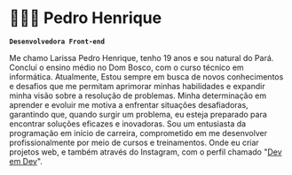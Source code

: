 # 👩🏻‍💻 Pedro Henrique

**`Desenvolvedora Front-end`**

Me chamo Larissa Pedro Henrique, tenho 19 anos e sou natural do Pará. Concluí o ensino médio no Dom Bosco, com o curso técnico em informática. Atualmente, Estou sempre em busca de novos conhecimentos e desafios que me permitam aprimorar minhas habilidades e expandir minha visão sobre a resolução de problemas. Minha determinação em aprender e evoluir me motiva a enfrentar situações desafiadoras, garantindo que, quando surgir um problema, eu esteja preparado para encontrar soluções eficazes e inovadoras. Sou um entusiasta da programação em início de carreira, comprometido em me desenvolver profissionalmente por meio de cursos e treinamentos. Onde eu criar projetos web, e também através do Instagram, com o perfil chamado "[Dev em Dev](https://www.instagram.com/pedrox.dev/)".

